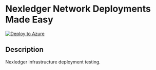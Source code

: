 # Nexledger Network Deployments Made Easy

[![Deploy to Azure](http://azuredeploy.net/deploybutton.png)](https://portal.azure.com/#create/Microsoft.Template/uri/https://raw.githubusercontent.com/richardmknight/nexledgertesting/master/azuredeploy.json)  

## Description
Nexledger infrastructure deployment testing.
